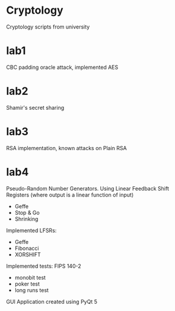 # Cryptology
Cryptology scripts from university 

# lab1
CBC padding oracle attack, implemented AES


# lab2 
Shamir's secret sharing


# lab3
RSA implementation, known attacks on Plain RSA

# lab4
Pseudo-Random Number Generators. Using Linear Feedback Shift Registers
(where output is a linear function of input)
- Geffe
- Stop & Go
- Shrinking

Implemented LFSRs:
- Geffe
- Fibonacci
- XORSHIFT

Implemented tests: FIPS 140-2
- monobit test
- poker test
- long runs test

GUI Application created using PyQt 5